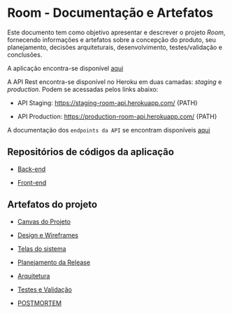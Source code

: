 # Room - Documentação e Artefatos

Este documento tem como objetivo apresentar e descrever o projeto *Room*, fornecendo informações e artefatos sobre a concepção do produto, seu planejamento, decisões arquiteturais, desenvolvimento, testes/validação e conclusões.

A aplicação encontra-se disponível [aqui](https://room-web.netlify.com/)

A API Rest encontra-se disponível no Heroku em duas camadas: *staging* e *production*.
Podem se acessadas pelos links abaixo:

- API Staging: https://staging-room-api.herokuapp.com/ {PATH}

- API Production: https://production-room-api.herokuapp.com/ {PATH}

A documentação dos `endpoints da API` se encontram disponíveis [aqui](https://github.com/roavellarm/room-api/blob/master/schema/api.md)

## Repositórios de códigos da aplicação

- [Back-end](https://github.com/roavellarm/room-api)

- [Front-end](https://github.com/roavellarm/room-web)


## Artefatos do projeto

- [Canvas do Projeto](canvas-do-produto.md)

- [Design e Wireframes](design-e-wireframes.md)

- [Telas do sistema](telas_do_sistema.md)

- [Planejamento da Release](planejamento-da-release.md)

- [Arquitetura](arquitetura.md)

- [Testes e Validação](testes.md)

- [POSTMORTEM](postmortem.md)
